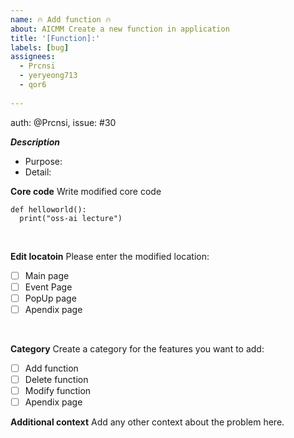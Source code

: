 ```yaml
---
name: 🔥 Add function 🔥
about: AICMM Create a new function in application
title: '[Function]:'
labels: [bug]
assignees: 
  - Prcnsi
  - yeryeong713
  - qor6
    
---
```

auth: @Prcnsi, issue: #30

_**Description**_
 - Purpose:
 - Detail: 

**Core code**
Write modified core code
```
def helloworld():
  print("oss-ai lecture")
```
</br>

**Edit locatoin**
Please enter the modified location:
- [ ] Main page 
- [ ] Event Page
- [ ] PopUp page
- [ ] Apendix page
</br>

**Category**
Create a category for the features you want to add:
- [ ] Add function
- [ ] Delete function
- [ ] Modify function 
- [ ] Apendix page

**Additional context**
Add any other context about the problem here.


